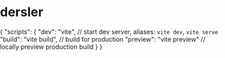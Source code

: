 # dersler
{
  "scripts": {
    "dev": "vite", // start dev server, aliases: `vite dev`, `vite serve`
    "build": "vite build", // build for production
    "preview": "vite preview" // locally preview production build
  }
}
<!DOCTYPE html>
<html lang="en">

<head>
    <meta charset="UTF-8">
    <meta name="viewport" content="width=device-width, initial-scale=1.0">
    <title>Document</title>
    <style>
        body {
            margin: 0;
            padding: 0;
            background: url(img.jpg);
            background-size: cover;
        }

        .box {
            width: 450px;
            background: lightblue;
            padding: 40px;
            text-align: center;
            margin: auto;
            margin-top: 5%;
            color: #fff;
            font-family: sans-serif;
        }

        .box img {
            border-radius: 50%;
            width: 200px;
            height: 200px;
            transition: 0.5s;
            cursor: pointer;
            background-size: 100% 100%;
        }

        .box img:hover {
            transform: scale(0.9);
        }

        .box h1 {
            font-size: 40px;
            letter-spacing: 4px;
            font-weight: 100;
        }

        .box h5 {
            font-size: 20px;
            font-weight: 100;
            letter-spacing: 3px;
        }

        .box p {
            text-align: justify;
        }

        ul {
            margin: 0;
            padding: 0;
        }

        .box li {
            display: inline-block;
            margin: 6px;
            list-style: none;
        }

        .box li a {
            color: white;
            font-size: 60px;
            transition: all ease-in-out 250ms;
        }

        .box li a:hover {
            color: #b9b9b9;
        }
    </style>
    <link rel="stylesheet" href="https://cdnjs.cloudflare.com/ajax/libs/font-awesome/6.6.0/css/all.min.css"
        integrity="sha512-Kc323vGBEqzTmouAECnVceyQqyqdsSiqLQISBL29aUW4U/M7pSPA/gEUZQqv1cwx4OnYxTxve5UMg5GT6L4JJg=="
        crossorigin="anonymous" referrerpolicy="no-referrer" />
</head>

<body>
    <div class="box">
        <img src="profile.png">
        <h1>Yusuf Güler</h1>

        <p>Lorem ipsum dolor sit amet, consectetur adipisicing elit. Officiis reprehenderit vel tempore dicta?
            Temporibus officiis atque ullam tenetur iste eveniet accusantium sint optio eaque, sed quisquam magnam sunt
            quae rem.</p>
        <li><a href="#"><i class="fab fa-facebook"></i></a></li>
        <li><a href="#"><i class="fab fa-x"></i></a></li>
        <li><a href="#"><i class="fab fa-instagram"></i></a></li>

    </div>
</body>

</html>
